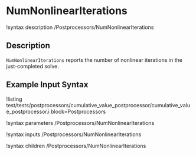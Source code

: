 # NumNonlinearIterations
!syntax description /Postprocessors/NumNonlinearIterations

## Description

`NumNonlinearIterations` reports the number of nonlinear iterations in the just-completed
solve.

## Example Input Syntax
!listing test/tests/postprocessors/cumulative_value_postprocessor/cumulative_value_postprocessor.i block=Postprocessors

!syntax parameters /Postprocessors/NumNonlinearIterations

!syntax inputs /Postprocessors/NumNonlinearIterations

!syntax children /Postprocessors/NumNonlinearIterations

